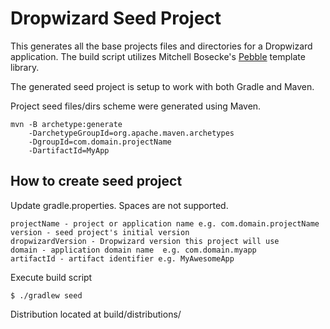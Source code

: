 # Dropwizard Seed Project

This generates all the base projects files and directories for a Dropwizard application.  The build script utilizes Mitchell Bosecke's [Pebble](http://www.mitchellbosecke.com/pebble/home) template library.

The generated seed project is setup to work with both Gradle and Maven.

Project seed files/dirs scheme were generated using Maven.

    mvn -B archetype:generate
        -DarchetypeGroupId=org.apache.maven.archetypes
        -DgroupId=com.domain.projectName
        -DartifactId=MyApp

## How to create seed project

Update gradle.properties. Spaces are not supported.

    projectName - project or application name e.g. com.domain.projectName
    version - seed project's initial version
    dropwizardVersion - Dropwizard version this project will use
    domain - application domain name  e.g. com.domain.myapp
    artifactId - artifact identifier e.g. MyAwesomeApp

Execute build script

    $ ./gradlew seed

Distribution located at build/distributions/<projectName>

